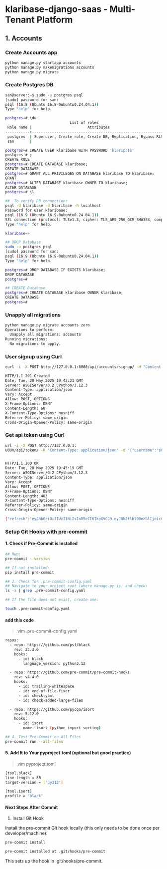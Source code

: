 # klaribase-django-saas  -  Multi-Tenant Platform

## **1. Accounts**

### Create Accounts app
```bash
python manage.py startapp accounts
python manage.py makemigrations accounts
python manage.py migrate
```

### Create Postgres DB
```bash
san@server:~$ sudo -u postgres psql
[sudo] password for san:
psql (16.8 (Ubuntu 16.8-0ubuntu0.24.04.1))
Type "help" for help.

postgres=# \du
                             List of roles
 Role name |                         Attributes
-----------+------------------------------------------------------------
 postgres  | Superuser, Create role, Create DB, Replication, Bypass RLS
 san       |

postgres=# CREATE USER klaribase WITH PASSWORD 'klaripass'
postgres-# ;
CREATE ROLE
postgres=# CREATE DATABASE klaribase;
CREATE DATABASE
postgres=# GRANT ALL PRIVILEGES ON DATABASE klaribase TO klaribase;
GRANT
postgres=# ALTER DATABASE klaribase OWNER TO klaribase;
ALTER DATABASE
postgres=# \l

##  To verify DB connection:
psql -U klaribase -d klaribase -h localhost
Password for user klaribase:
psql (16.9 (Ubuntu 16.9-0ubuntu0.24.04.1))
SSL connection (protocol: TLSv1.3, cipher: TLS_AES_256_GCM_SHA384, compression: off)
Type "help" for help.

klaribase=>

## DROP Database
sudo -u postgres psql
[sudo] password for san:
psql (16.9 (Ubuntu 16.9-0ubuntu0.24.04.1))
Type "help" for help.

postgres=# DROP DATABASE IF EXISTS klaribase;
DROP DATABASE
postgres=#

## CREATE Database
postgres=# CREATE DATABASE klaribase OWNER klaribase;
CREATE DATABASE
postgres=#

```

### Unapply all migrations
```bash
python manage.py migrate accounts zero
Operations to perform:
  Unapply all migrations: accounts
Running migrations:
  No migrations to apply.
```

### User signup using Curl
```bash
curl -i -X POST http://127.0.0.1:8000/api/accounts/signup/ -H "Content-Type: application/json" -d "{\"username\":\"san\",\"password\":\"testpass123\",\"email\":\"san@example.com\",\"role\":\"owner\"}"

HTTP/1.1 201 Created
Date: Tue, 20 May 2025 19:43:21 GMT
Server: WSGIServer/0.2 CPython/3.12.3
Content-Type: application/json
Vary: Accept
Allow: POST, OPTIONS
X-Frame-Options: DENY
Content-Length: 68
X-Content-Type-Options: nosniff
Referrer-Policy: same-origin
Cross-Origin-Opener-Policy: same-origin
```

### Get api token using Curl
```bash
url -i -X POST http://127.0.0.1:
8000/api/token/ -H "Content-Type: application/json" -d '{"username":"san","password":"testpass123"}'


HTTP/1.1 200 OK
Date: Tue, 20 May 2025 19:45:19 GMT
Server: WSGIServer/0.2 CPython/3.12.3
Content-Type: application/json
Vary: Accept
Allow: POST, OPTIONS
X-Frame-Options: DENY
Content-Length: 483
X-Content-Type-Options: nosniff
Referrer-Policy: same-origin
Cross-Origin-Opener-Policy: same-origin

{"refresh":"eyJhbGciOiJIUzI1NiIsInR5cCI6IkpXVCJ9.eyJ0b2tlbl90eXBlIjoicmVmcmVzaCIsImV4cCI6MTc0Nzg1NjcxOSwiaWF0IjoxNzQ3NzcwMzE5LCJqdGkiOiI5OWY3MTAyNGVlZjc0YTU3YTg5ODIxZGZlMTdhYzk1OSIsInVzZXJfaWQiOjJ9.SxmDT5pA4_o-2hkE8gsu_QbduNB5XDtJmurMYVlq_ds","access":"eyJhbGciOiJIUzI1NiIsInR5cCI6IkpXVCJ9.eyJ0b2tlbl90eXBlIjoiYWNjZXNzIiwiZXhwIjoxNzQ3NzcwNjE5LCJpYXQiOjE3NDc3NzAzMTksImp0aSI6IjcxMjI1Zjc3OTM5YzQ1ZTA5NWY3YWUxYzkwM2NhNzFkIiwidXNlcl9pZCI6Mn0.YfX98ZZH6pCsg-LckyQfqzaiSD9AqSs3VBPjxviC43U"}
```

### Setup Git Hooks with pre-commit

#### 1. Check if Pre-Commit is Installed
```bash
## Run:
pre-commit --version

## If not installed:
pip install pre-commit

## 2. Check for .pre-commit-config.yaml
## Navigate to your project root (where manage.py is) and check:
ls -a | grep .pre-commit-config.yaml

## If the file does not exist, create one:

touch .pre-commit-config.yaml
```
#### add this code
>vim .pre-commit-config.yaml

```bash
repos:
  - repo: https://github.com/psf/black
    rev: 23.3.0
    hooks:
      - id: black
        language_version: python3.12

  - repo: https://github.com/pre-commit/pre-commit-hooks
    rev: v4.4.0
    hooks:
      - id: trailing-whitespace
      - id: end-of-file-fixer
      - id: check-yaml
      - id: check-added-large-files

  - repo: https://github.com/pycqa/isort
    rev: 5.12.0
    hooks:
      - id: isort
        name: isort (python import sorting)

```
```bash
## 4. Test Pre-Commit on All Files
pre-commit run --all-files
```

#### 5. Add It to Your pyproject.toml (optional but good practice)

>vim pyproject.toml
```bash
[tool.black]
line-length = 88
target-version = ['py312']

[tool.isort]
profile = "black"

```

#### Next Steps After Commit
1. Install Git Hook

Install the pre-commit Git hook locally (this only needs to be done once per developer/machine):

```bash
pre-commit install

pre-commit installed at .git/hooks/pre-commit
```
This sets up the hook in .git/hooks/pre-commit.
